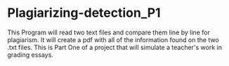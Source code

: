 # Plagiarizing-detection_P1
This Program will read two text files and compare them line by line for plagiarism. It will create a pdf with all of the information found on the two .txt files.
This is Part One of a project that will simulate a teacher's work in grading essays. 
